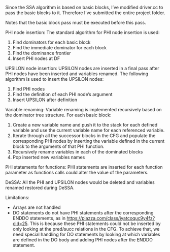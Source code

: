 Since the SSA algorithm is based on basic blocks, I’ve modified driver.cc to pass the basic blocks to it. Therefore I’ve submitted the entire project folder.

Notes that the basic block pass must be executed before this pass.

PHI node insertion:
The standard algorithm for PHI node insertion is used:
1. Find dominators for each basic block
2. Find the immediate dominator for each block
3. Find the dominance frontier
4. Insert PHI nodes at DF

UPSILON node insertion:
UPSILON nodes are inserted in a final pass after PHI nodes have been inserted and variables renamed. The following algorithm is used to insert the UPSILON nodes:
1. Find PHI nodes
2. Find the definition of each PHI node’s argument
3. Insert UPSILON after definition

Variable renaming:
Variable renaming is implemented recursively based on the dominator tree structure. For each basic block:
1. Create a new variable name and push it to the stack for each defined variable and use the current variable name for each referenced variable.
2. Iterate through all the successor blocks in the CFG and populate the corresponding PHI nodes by inserting the variable defined in the current block to the arguments of that PHI function.
3. Recursively rename variables in each of the dominated blocks
4. Pop inserted new variables names

PHI statements for functions:
PHI statements are inserted for each function parameter as functions calls could alter the value of the parameters.

DeSSA:
All the PHI and UPSILON nodes would be deleted and variables renamed restored during DeSSA.

Limitations:
* Arrays are not handled
* DO statements do not have PHI statements after the corresponding ENDDO statements, as in https://piazza.com/class/iyatcoquc9y4fz?cid=25. This is because these PHI statements could not be inserted by only looking at the pred/succ relations in the CFG. To achieve that, we need special handling for DO statements by looking at which variables are defined in the DO body and adding PHI nodes after the ENDDO statement.

